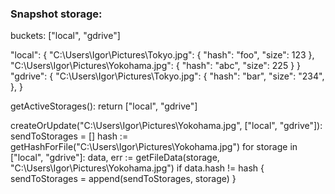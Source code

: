 ### Snapshot storage:

buckets: ["local", "gdrive"]

"local": {
    "C:\Users\Igor\Pictures\Tokyo.jpg": {
        "hash": "foo",
        "size": 123
    },
    "C:\Users\Igor\Pictures\Yokohama.jpg": {
        "hash": "abc",
        "size": 225
    }
}
"gdrive": {
    "C:\Users\Igor\Pictures\Tokyo.jpg": {
        "hash": "bar",
        "size": "234",
    },
}

getActiveStorages():
    return ["local", "gdrive"]

createOrUpdate("C:\Users\Igor\Pictures\Yokohama.jpg", ["local", "gdrive"]):
    sendToStorages = []
    hash := getHashForFile("C:\Users\Igor\Pictures\Yokohama.jpg")
    for storage in ["local", "gdrive"]:
        data, err := getFileData(storage, "C:\Users\Igor\Pictures\Yokohama.jpg")
        if data.hash != hash {
            sendToStorages = append(sendToStorages, storage)
        } 